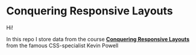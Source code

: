 # Conquering Responsive Layouts

Hi!

In this repo I store data from the course **[Conquering Responsive Layouts](https://courses.kevinpowell.co/conquering-responsive-layouts)** from the famous CSS-specialist Kevin Powell
